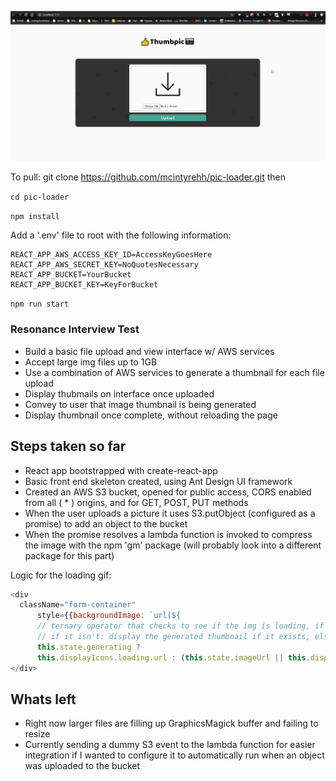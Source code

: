 ![Example Gif](./public/images/demo-gifs/Demo-gif.gif)

To pull: git clone https://github.com/mcintyrehh/pic-loader.git
then 

`cd pic-loader`

`npm install`

Add a '.env' file to root with the following information:

```
REACT_APP_AWS_ACCESS_KEY_ID=AccessKeyGoesHere
REACT_APP_AWS_SECRET_KEY=NoQuotesNecessary
REACT_APP_BUCKET=YourBucket
REACT_APP_BUCKET_KEY=KeyForBucket
```

`npm run start`

### Resonance Interview Test ###

* Build a basic file upload and view interface w/ AWS services
* Accept large img files up to 1GB 
* Use a combination of AWS services to generate a thumbnail for each file upload
* Display thubmails on interface once uploaded
* Convey to user that image thumbnail is being generated
* Display thumbnail once complete, without reloading the page


## Steps taken so far ##

* React app bootstrapped with create-react-app
* Basic front end skeleton created, using Ant Design UI framework 
* Created an AWS S3 bucket, opened for public access, CORS enabled from all ( * ) origins, and for GET, POST, PUT methods
* When the user uploads a picture it uses S3.putObject (configured as a promise) to add an object to the bucket
* When the promise resolves a lambda function is invoked to compress the image with the npm 'gm' package (will probably look into a different package for this part)

Logic for the loading gif: 
``` javascript
<div 
  className="form-container" 
      style={{backgroundImage: `url(${
      // ternary operator that checks to see if the img is loading, if it is, display loading url
      // if it isn't: display the generated thumbnail if it exists, else the default upload icon
      this.state.generating ? 
      this.displayIcons.loading.url : (this.state.imageUrl || this.displayIcons.default.url) })`}}>
</div>
```

## Whats left ##

* Right now larger files are filling up GraphicsMagick buffer and failing to resize
* Currently sending a dummy S3 event to the lambda function for easier integration if I wanted to configure it to automatically run when an object was uploaded to the bucket
